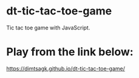 # dt-tic-tac-toe-game
Tic tac toe game with JavaScript.

# Play from the link below:
https://dimtsagk.github.io/dt-tic-tac-toe-game/

